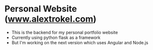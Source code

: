 # Personal Website (www.alextrokel.com)

- This is the backend for my personal portfolio website
- Currently using python flask as a framework
- But I'm working on the next version which uses Angular and Node.js
